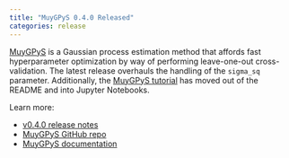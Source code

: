 ```yaml
---
title: "MuyGPyS 0.4.0 Released"
categories: release
---
```


[MuyGPyS](https://github.com/LLNL/MuyGPyS) is a Gaussian process estimation method that affords fast hyperparameter optimization by way of performing leave-one-out cross-validation. The latest release overhauls the handling of the `sigma_sq` parameter. Additionally, the [MuyGPyS tutorial](https://github.com/LLNL/MuyGPyS/tree/v0.4.0/docs/examples) has moved out of the README and into Jupyter Notebooks.

Learn more:
- [v0.4.0 release notes](https://github.com/LLNL/MuyGPyS/releases/tag/v0.4.0)
- [MuyGPyS GitHub repo](https://github.com/LLNL/MuyGPyS)
- [MuyGPyS documentation](https://muygpys.readthedocs.io/en/latest/)
